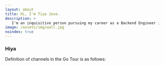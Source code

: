 ```yaml
---
layout: about
title: Hi, I'm Tiya Jose.
description: >
   I'm an inquisitive person pursuing my career as a Backend Engineer in a startup.I love experimenting and find myself in harmony with the startup culture.I'm curious; curious about how cleverly this world is crafted and the immense power humans possess, which could change the world.Boundless curiosity, creativity, combined with my zeal to take ventures, lead me to learn new skills every day and broaden my wisdom.
image: /assets/img/wall.jpg
noindex: true
---
```

### Hiya
Definition of channels in the Go Tour is as follows:

